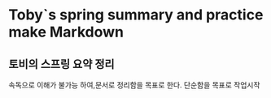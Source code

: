 Toby`s spring summary and practice make Markdown
==
토비의 스프링 요약 정리
--
속독으로 이해가 불가능 하여,문서로 정리함을 목표로 한다.
단순함을 목표로 작업시작

